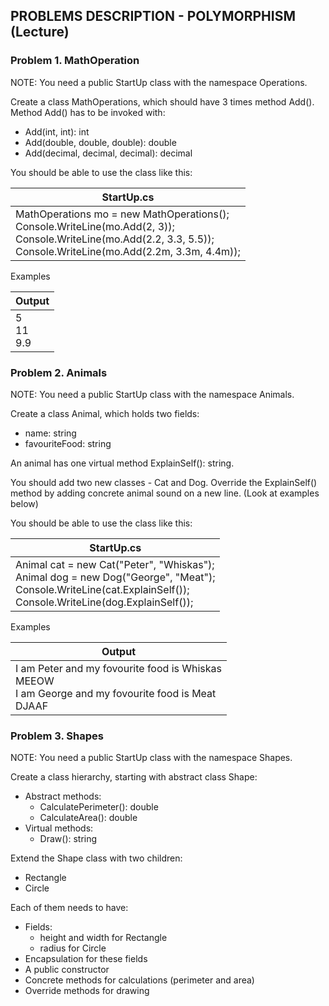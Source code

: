 ## PROBLEMS DESCRIPTION - POLYMORPHISM (Lecture)


### Problem 1.	MathOperation
NOTE: You need a public StartUp class with the namespace Operations.

Create a class MathOperations, which should have 3 times method Add(). Method Add() has to be invoked with:
  +	Add(int, int): int
  +	Add(double, double, double): double
  +	Add(decimal, decimal, decimal): decimal

You should be able to use the class like this:

| StartUp.cs     |
| --------- |
| MathOperations mo = new MathOperations(); <br> Console.WriteLine(mo.Add(2, 3)); <br> Console.WriteLine(mo.Add(2.2, 3.3, 5.5)); <br> Console.WriteLine(mo.Add(2.2m, 3.3m, 4.4m)); |

Examples

| Output |
| -----|
| 5 <br> 11 <br> 9.9 |

### Problem 2.	Animals
NOTE: You need a public StartUp class with the namespace Animals.

Create a class Animal, which holds two fields:
  +	name: string
  +	favouriteFood: string

An animal has one virtual method ExplainSelf(): string.

You should add two new classes - Cat and Dog. Override the ExplainSelf() method by adding concrete animal sound on a new line. (Look at examples below) 

You should be able to use the class like this:

| StartUp.cs     |
| --------- |
| Animal cat = new Cat("Peter", "Whiskas"); <br> Animal dog = new Dog("George", "Meat"); <br> Console.WriteLine(cat.ExplainSelf()); <br> Console.WriteLine(dog.ExplainSelf()); |

Examples

| Output |
| -----|
| I am Peter and my fovourite food is Whiskas <br> MEEOW <br> I am George and my fovourite food is Meat <br> DJAAF |

### Problem 3.	Shapes
NOTE: You need a public StartUp class with the namespace Shapes.

Create a class hierarchy, starting with abstract class Shape:
  +	Abstract methods:
    +	CalculatePerimeter(): double
    +	CalculateArea(): double
  + Virtual methods:
    +	Draw(): string

Extend the Shape class with two children:
  +	Rectangle
  + Circle

Each of them needs to have: 
  +	Fields: 
    +	height and width for Rectangle
    +	radius for Circle
  +	Encapsulation for these fields
  +	A public constructor 
  +	Concrete methods for calculations (perimeter and area)
  +	Override methods for drawing 